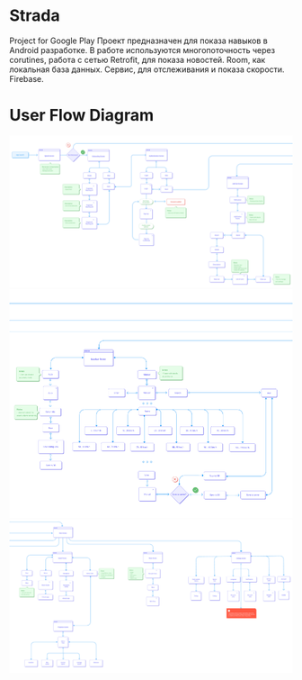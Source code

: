# Strada
Project for Google Play
Проект предназначен для показа навыков в Android разработке. 
В работе используются многопоточность через corutines, работа с сетью Retrofit, для показа новостей.
Room, как локальная база данных. Сервис, для отслеживания и показа скорости. Firebase.

# User Flow Diagram

![alt text](sourse/user_flow_diagram/user_flow_part_1.png)
![alt text](sourse/user_flow_diagram/user_flow_part_2.png)
![alt text](sourse/user_flow_diagram/user_flow_part_3.png)